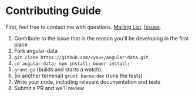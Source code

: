 # Contributing Guide

First, feel free to contact me with questions. [Mailing List](https://groups.google.com/forum/?fromgroups#!forum/angular-data). [Issues](https://github.com/jmdobry/angular-data/issues).

1. Contribute to the issue that is the reason you'll be developing in the first place
1. Fork angular-data
1. `git clone https://github.com/<you>/angular-data.git`
1. `cd angular-data; npm install; bower install;`
1. `grunt go` (builds and starts a watch)
1. (in another terminal) `grunt karma:dev` (runs the tests)
1. Write your code, including relevant documentation and tests
1. Submit a PR and we'll review
